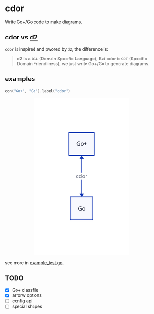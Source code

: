 # cdor

Write Go+/Go code to make diagrams.

## cdor vs [d2](https://d2lang.com)

`cdor` is inspired and pwored by `d2`, the difference is:

> d2 is a `DSL` (Domain Specific Language), But cdor is `SDF` (Specific Domain Friendliness), we just write Go+/Go to generate diagrams.

## examples

```c
con("Go+", "Go").label("cdor")
```

<center><img src='hello.svg' width='62%'/></center>

see more in [example_test.go](example_test.go).

## TODO

- [x] Go+ classfile
- [x] arrorw options
- [ ] config api
- [ ] special shapes
